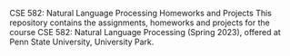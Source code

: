 CSE 582: Natural Language Processing Homeworks and Projects
This repository contains the assignments, homeworks and projects for the course CSE 582: Natural Language Processing (Spring 2023), offered at Penn State University, University Park.